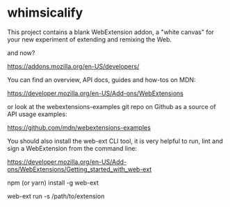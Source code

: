 # whimsicalify

This project contains a blank WebExtension addon, a "white canvas" for your new experiment of
extending and remixing the Web.


and now?

  https://addons.mozilla.org/en-US/developers/

You can find an overview, API docs, guides and how-tos on MDN:

  https://developer.mozilla.org/en-US/Add-ons/WebExtensions

or look at the webextensions-examples git repo on Github as a source of API usage examples:

  https://github.com/mdn/webextensions-examples

You should also install the web-ext CLI tool, it is very helpful to run, lint and sign
a WebExtension from the command line:

  https://developer.mozilla.org/en-US/Add-ons/WebExtensions/Getting_started_with_web-ext

  npm (or yarn) install -g web-ext

  web-ext run -s /path/to/extension
